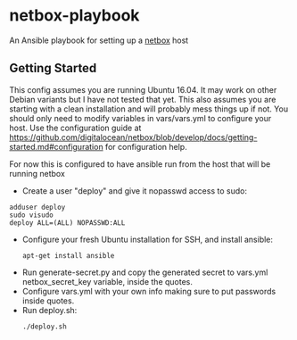 # netbox-playbook
An Ansible playbook for setting up a [netbox](https://github.com/digitalocean/netbox) host

## Getting Started
This config assumes you are running Ubuntu 16.04. It may work on other Debian variants but I have not tested that yet. 
This also assumes you are starting with a clean installation and will probably mess things up if not.
You should only need to modify variables in vars/vars.yml to configure your host. 
Use the configuration guide at https://github.com/digitalocean/netbox/blob/develop/docs/getting-started.md#configuration for configuration help.

For now this is configured to have ansible run from the host that will be running netbox

- Create a user "deploy" and give it nopasswd access to sudo:
```
adduser deploy
sudo visudo
deploy ALL=(ALL) NOPASSWD:ALL
```

- Configure your fresh Ubuntu installation for SSH, and install ansible:
  ```
  apt-get install ansible
  ```
- Run generate-secret.py and copy the generated secret to vars.yml netbox_secret_key variable, inside the quotes.
- Configure vars.yml with your own info making sure to put passwords inside quotes.
- Run deploy.sh:
  ```
  ./deploy.sh
  ```

